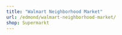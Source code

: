 ```yaml
---
title: "Walmart Neighborhood Market"
url: /edmond/walmart-neighborhood-market/
shop: Supermarkt
---
```

